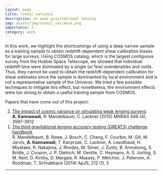 ```yaml
---
layout: page
title: Cosmic variance
description: in weak gravitational lensing
img: assets/img/cosmic_variance.png
importance: 3
category: work
---
```


In this work, we highlight the shortcomings of using a deep narrow sample as a training sample to obtain redshift-dependent shear calibration biases for large surveys.
Using COSMOS catalog, which is the largest contiguous survey from the Hubble Space Telescope, we showed that individual redshift bins were dominated by a single (or few) overdensities and voids.
Thus, they cannot be used to obtain the redshift-dependent calibration for shear estimates since the sample is dominanted by local environment and is not a representative sample of the Universe.
We tried a few possible techniques to mitigate this effect, but nonetheless, the environment effects were too strong to obtain a useful training sample from COSMOS.


Papers that have come out of this project:
<ol reversed>
<li> <a href="https://ui.adsabs.harvard.edu/abs/2015MNRAS.449.3597K/abstract">The impact of cosmic variance on simulating weak lensing surveys</a><br>
	<b>A. Kannawadi</b>, R. Mandelbaum, C. Lackner (2015) MNRAS 449 (4), 3597-3612</li>
<li> <a href="https://ui.adsabs.harvard.edu/abs/2014ApJS..212....5M/abstract">The third gravitational lensing accuracy testing (GREAT3) challenge handbook</a><br>
R. Mandelbaum, B. Rowe, J. Bosch, C. Chang, F. Courbin, M. Gill, M. Jarvis, <b>A. Kannawadi</b>, T. Kacprzak, C. Lackner, A. Leauthaud, H. Miyatake, R. Nakajima, J. Rhodes, M. Simet, J. Zuntz, B. Armstrong, S. Bridle, J. Coupon, J. P. Dietrich, M. Gentile, C. Heymans, A. S. Jurling, S. M. Kent, D. Kirkby, D. Margala, R. Massey, P. Melchior, J. Peterson, A. Roodman, T. Schrabback (2014) ApJS, 212 (1), 5 </li>
</ol>
<hr>
